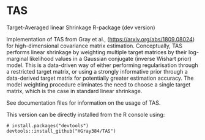 # TAS
Target-Averaged linear Shrinkage R-package (dev version)

Implementation of TAS from Gray et al., (https://arxiv.org/abs/1809.08024) for high-dimensional covariance matrix estimation. Conceptually,
TAS performs linear shrinkage by weighting multiple target matrices by their log-marginal likelihood values in
a Gaussian conjugate (inverse Wishart prior) model. This is a data-driven way of either performing regularisation
through a restricted target matrix, or using a strongly informative prior through a data-derived target matrix 
for potentially greater estimation accuracy. The model weighting procedure eliminates the need to choose a single 
target matrix, which is the case in standard linear shrinkage.

See documentation files for information on the usage of TAS.

This version can be directly installed from the R console using:

```
# install.packages("devtools")
devtools::install_github("HGray384/TAS")
```
